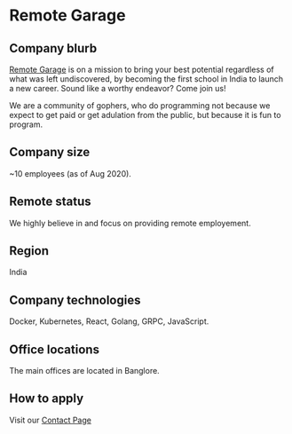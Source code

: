# Remote Garage

## Company blurb

[Remote Garage](http://www.remotegarage.club/) is on a mission to bring your best potential regardless of what was left undiscovered, by becoming the first school in India to launch a new career. Sound like a worthy endeavor? Come join us!

We are a community of gophers, who do programming not because we expect to get paid or get adulation from the public, but because it is fun to program.

## Company size

~10 employees (as of Aug 2020).

## Remote status

We highly believe in and focus on providing remote employement.

## Region

India

## Company technologies

Docker, Kubernetes, React, Golang, GRPC, JavaScript.

## Office locations

The main offices are located in Banglore.

## How to apply

Visit our [Contact Page](https://angel.co/company/remotegarage)
